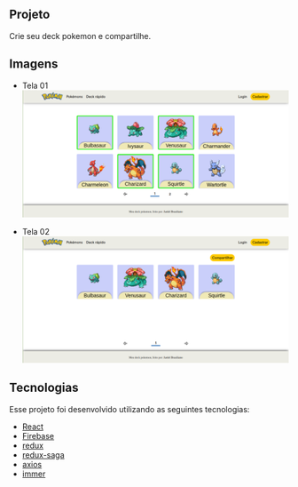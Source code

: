 ## Projeto

Crie seu deck pokemon e compartilhe.

## Imagens

- Tela 01
  <img src="./src/demo/tela01.png" alt="Tela inicial"/>

- Tela 02
  <img src="./src/demo/tela02.png" alt="Tela de compartilhamento"/>

## Tecnologias

Esse projeto foi desenvolvido utilizando as seguintes tecnologias:

- [React](https://reactjs.org/)
- [Firebase](https://firebase.google.com/?hl=pt-br)
- [redux](https://redux.js.org/)
- [redux-saga](https://redux-saga.js.org/)
- [axios](https://github.com/axios/axios)
- [immer](https://github.com/immerjs/immer)
